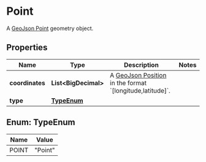 

# Point

A [GeoJson Point](https://tools.ietf.org/html/rfc7946#section-3.1.2) geometry object.

## Properties

| Name | Type | Description | Notes |
|------------ | ------------- | ------------- | -------------|
|**coordinates** | **List&lt;BigDecimal&gt;** | A [GeoJson Position](https://tools.ietf.org/html/rfc7946#section-3.1.1) in the format &#x60;[longitude,latitude]&#x60;. |  |
|**type** | [**TypeEnum**](#TypeEnum) |  |  |



## Enum: TypeEnum

| Name | Value |
|---- | -----|
| POINT | &quot;Point&quot; |



